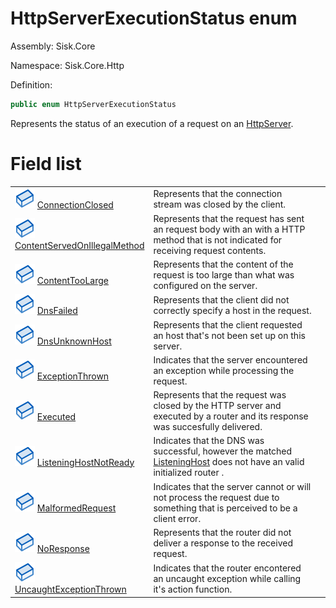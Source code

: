 <!--

Copyrights 2023 Sisk Framework - CypherPotato
Published under MIT license

!!! DO NOT EDIT THIS FILE !!!
This file was generated by a tool in the Sisk package. To edit the information in this documentation,
edit the XML documentation present in the Sisk source code.

-->

# HttpServerExecutionStatus enum
Assembly: Sisk.Core

Namespace: Sisk.Core.Http

Definition:

```cs
public enum HttpServerExecutionStatus
```

Represents the status of an execution of a request on an <a href="/read?q=/contents/spec/Sisk.Core.Http.HttpServer.md">HttpServer</a>.

# Field list
<table>
    <tbody>
<tr>
    <td width="33%">
        <img class="icon" src="/assets/img/icons/field.svg">
        <a href="/read?q=/contents/spec/Sisk.Core.Http.HttpServerExecutionStatus.ConnectionClosed.md">
            ConnectionClosed
        </a>
    </td>
    <td>
        Represents that the connection stream was closed by the client.
    <td>
</tr>
<tr>
    <td width="33%">
        <img class="icon" src="/assets/img/icons/field.svg">
        <a href="/read?q=/contents/spec/Sisk.Core.Http.HttpServerExecutionStatus.ContentServedOnIllegalMethod.md">
            ContentServedOnIllegalMethod
        </a>
    </td>
    <td>
        Represents that the request has sent an request body with an with a HTTP method that is not indicated for receiving request contents.
    <td>
</tr>
<tr>
    <td width="33%">
        <img class="icon" src="/assets/img/icons/field.svg">
        <a href="/read?q=/contents/spec/Sisk.Core.Http.HttpServerExecutionStatus.ContentTooLarge.md">
            ContentTooLarge
        </a>
    </td>
    <td>
        Represents that the content of the request is too large than what was configured on the server.
    <td>
</tr>
<tr>
    <td width="33%">
        <img class="icon" src="/assets/img/icons/field.svg">
        <a href="/read?q=/contents/spec/Sisk.Core.Http.HttpServerExecutionStatus.DnsFailed.md">
            DnsFailed
        </a>
    </td>
    <td>
        Represents that the client did not correctly specify a host in the request.
    <td>
</tr>
<tr>
    <td width="33%">
        <img class="icon" src="/assets/img/icons/field.svg">
        <a href="/read?q=/contents/spec/Sisk.Core.Http.HttpServerExecutionStatus.DnsUnknownHost.md">
            DnsUnknownHost
        </a>
    </td>
    <td>
        Represents that the client requested an host that's not been set up on this server.
    <td>
</tr>
<tr>
    <td width="33%">
        <img class="icon" src="/assets/img/icons/field.svg">
        <a href="/read?q=/contents/spec/Sisk.Core.Http.HttpServerExecutionStatus.ExceptionThrown.md">
            ExceptionThrown
        </a>
    </td>
    <td>
        Indicates that the server encountered an exception while processing the request.
    <td>
</tr>
<tr>
    <td width="33%">
        <img class="icon" src="/assets/img/icons/field.svg">
        <a href="/read?q=/contents/spec/Sisk.Core.Http.HttpServerExecutionStatus.Executed.md">
            Executed
        </a>
    </td>
    <td>
        Represents that the request was closed by the HTTP server and executed by a router and its response was succesfully delivered.
    <td>
</tr>
<tr>
    <td width="33%">
        <img class="icon" src="/assets/img/icons/field.svg">
        <a href="/read?q=/contents/spec/Sisk.Core.Http.HttpServerExecutionStatus.ListeningHostNotReady.md">
            ListeningHostNotReady
        </a>
    </td>
    <td>
        Indicates that the DNS was successful, however the matched <a href="/read?q=/contents/spec/Sisk.Core.Http.ListeningHost.md">ListeningHost</a> does not have an valid initialized router .
    <td>
</tr>
<tr>
    <td width="33%">
        <img class="icon" src="/assets/img/icons/field.svg">
        <a href="/read?q=/contents/spec/Sisk.Core.Http.HttpServerExecutionStatus.MalformedRequest.md">
            MalformedRequest
        </a>
    </td>
    <td>
        Indicates that the server cannot or will not process the request due to something that is perceived to be a client error.
    <td>
</tr>
<tr>
    <td width="33%">
        <img class="icon" src="/assets/img/icons/field.svg">
        <a href="/read?q=/contents/spec/Sisk.Core.Http.HttpServerExecutionStatus.NoResponse.md">
            NoResponse
        </a>
    </td>
    <td>
        Represents that the router did not deliver a response to the received request.
    <td>
</tr>
<tr>
    <td width="33%">
        <img class="icon" src="/assets/img/icons/field.svg">
        <a href="/read?q=/contents/spec/Sisk.Core.Http.HttpServerExecutionStatus.UncaughtExceptionThrown.md">
            UncaughtExceptionThrown
        </a>
    </td>
    <td>
        Indicates that the router encontered an uncaught exception while calling it's action function.
    <td>
</tr>
    </tbody>
</table>
